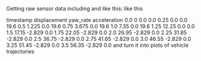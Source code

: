 Getting raw sensor data including  and like this: like this

timestamp	displacement	yaw_rate	acceleration
0.0	      0	0.0	0.0
0.25	    0.0	0.0	19.6
0.5	      1.225	0.0	19.6
0.75	    3.675	0.0	19.6
1.0	      7.35	0.0	19.6
1.25	    12.25	0.0	0.0
1.5	17.15	-2.829	0.0
1.75	22.05	-2.829	0.0
2.0	26.95	-2.829	0.0
2.25	31.85	-2.829	0.0
2.5	36.75	-2.829	0.0
2.75	41.65	-2.829	0.0
3.0	46.55	-2.829	0.0
3.25	51.45	-2.829	0.0
3.5	56.35	-2.829	0.0
and turn it into plots of vehicle trajectories 
